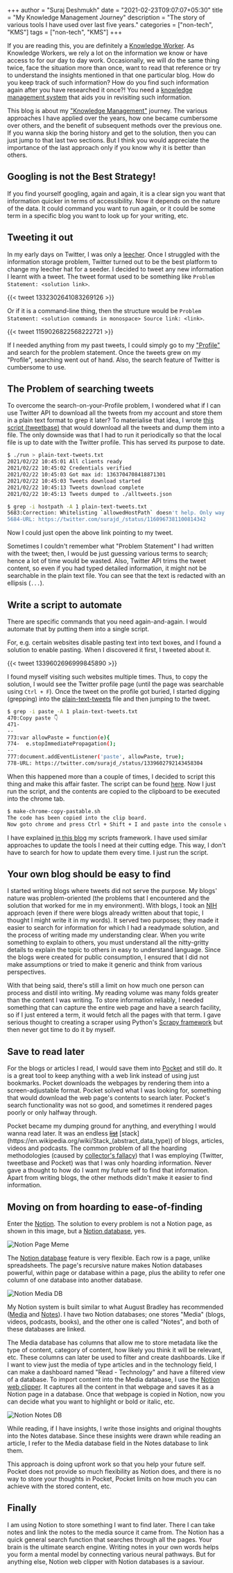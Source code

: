 +++
author = "Suraj Deshmukh"
date = "2021-02-23T09:07:07+05:30"
title = "My Knowledge Management Journey"
description = "The story of various tools I have used over last five years."
categories = ["non-tech", "KMS"]
tags = ["non-tech", "KMS"]
+++

If you are reading this, you are definitely a [Knowledge Worker](https://en.wikipedia.org/wiki/Knowledge_worker). As Knowledge Workers, we rely a lot on the information we know or have access to for our day to day work. Occasionally, we will do the same thing twice, face the situation more than once, want to read that reference or try to understand the insights mentioned in that one particular blog. How do you keep track of such information? How do you find such information again after you have researched it once?! You need a [knowledge management system](https://en.wikipedia.org/wiki/Knowledge_management) that aids you in revisiting such information.

This blog is about my ["Knowledge Management"](https://en.wikipedia.org/wiki/Knowledge_management) journey. The various approaches I have applied over the years, how one became cumbersome over others, and the benefit of subsequent methods over the previous one. If you wanna skip the boring history and get to the solution, then you can just jump to that last two sections. But I think you would appreciate the importance of the last approach only if you know why it is better than others.

## Googling is not the Best Strategy!

If you find yourself googling, again and again, it is a clear sign you want that information quicker in terms of accessibility. Now it depends on the nature of the data. It could command you want to run again, or it could be some term in a specific blog you want to look up for your writing, etc.

## Tweeting it out

In my early days on Twitter, I was only a [leecher](https://en.wikipedia.org/wiki/Leecher_(computing)). Once I struggled with the information storage problem, Twitter turned out to be the best platform to change my leecher hat for a seeder. I decided to tweet any new information I learnt with a tweet. The tweet format used to be something like `Problem Statement: <solution link>`.

{{< tweet 1332302641083269126 >}}

Or if it is a command-line thing, then the structure would be `Problem Statement: <solution commands in monospace> Source link: <link>`.

{{< tweet 1159026822568222721 >}}

If I needed anything from my past tweets, I could simply go to my ["Profile"](https://twitter.com/surajd_) and search for the problem statement. Once the tweets grew on my "Profile", searching went out of hand. Also, the search feature of Twitter is cumbersome to use.

## The Problem of searching tweets

To overcome the search-on-your-Profile problem, I wondered what if I can use Twitter API to download all the tweets from my account and store them in a plain text format to grep it later? To materialise that idea, I wrote [this script (tweetbase)](https://github.com/surajssd/tweetbase/blob/master/tweetbase.go) that would download all the tweets and dump them into a file. The only downside was that I had to run it periodically so that the local file is up to date with the Twitter profile. This has served its purpose to date.

```bash
$ ./run > plain-text-tweets.txt
2021/02/22 10:45:01 All clients ready
2021/02/22 10:45:02 Credentials verified
2021/02/22 10:45:03 Got max id: 1363704708418871301
2021/02/22 10:45:03 Tweets download started
2021/02/22 10:45:13 Tweets download complete
2021/02/22 10:45:13 Tweets dumped to ./alltweets.json
```

```bash
$ grep -i hostpath -A 1 plain-text-tweets.txt
5683:Correction: Whitelisting `allowedHostPath` doesn't help. Only way to get around it is to control permissions on PV… https://t.co/CETzBGf2MQ
5684-URL: https://twitter.com/surajd_/status/1160967381100814342
```

Now I could just open the above link pointing to my tweet.

Sometimes I couldn't remember what "Problem Statement" I had written with the tweet; then, I would be just guessing various terms to search; hence a lot of time would be wasted. Also, Twitter API trims the tweet content, so even if you had typed detailed information, it might not be searchable in the plain text file. You can see that the text is redacted with an ellipsis (`...`).

## Write a script to automate

There are specific commands that you need again-and-again. I would automate that by putting them into a single script.

For, e.g. certain websites disable pasting text into text boxes, and I found a solution to enable pasting. When I discovered it first, I tweeted about it.

{{< tweet 1339602696999845890 >}}

I found myself visiting such websites multiple times. Thus, to copy the solution, I would see the Twitter profile page (until the page was searchable using `Ctrl + F`). Once the tweet on the profile got buried, I started digging (grepping) into the [plain-text-tweets](https://github.com/surajssd/tweetbase/blob/master/plain-text-tweets.txt) file and then jumping to the tweet.

```bash
$ grep -i paste -A 1 plain-text-tweets.txt
470:Copy paste 👇
471-
--
773:var allowPaste = function(e){
774-  e.stopImmediatePropagation();
--
777:document.addEventListener('paste', allowPaste, true);
778-URL: https://twitter.com/surajd_/status/1339602792143458304
```

When this happened more than a couple of times, I decided to script this thing and make this affair faster. The script can be found [here](https://github.com/surajssd/dotfiles/blob/master/local-bin/make-chrome-copy-pastable.sh). Now I just run the script, and the contents are copied to the clipboard to be executed into the chrome tab.

```bash
$ make-chrome-copy-pastable.sh
The code has been copied into the clip board.
Now goto chrome and press Ctrl + Shift + I and paste into the console window.
```

I have explained [in this blog](https://suraj.io/post/framework-for-scripts-and-binaries/) my scripts framework. I have used similar approaches to update the tools I need at their cutting edge. This way, I don't have to search for how to update them every time. I just run the script.

## Your own blog should be easy to find

I started writing blogs where tweets did not serve the purpose. My blogs' nature was problem-oriented (the problems that I encountered and the solution that worked for me in my environment).
With blogs, I took an [NIH](https://en.wikipedia.org/wiki/Not_invented_here) approach (even if there were blogs already written about that topic, I thought I might write it in my words). It served two purposes; they made it easier to search for information for which I had a readymade solution, and the process of writing made my understanding clear. When you write something to explain to others, you must understand all the nitty-gritty details to explain the topic to others in easy to understand language. Since the blogs were created for public consumption, I ensured that I did not make assumptions or tried to make it generic and think from various perspectives.

With that being said, there's still a limit on how much one person can process and distil into writing. My reading volume was many folds greater than the content I was writing. To store information reliably, I needed something that can capture the entire web page and have a search facility, so if I just entered a term, it would fetch all the pages with that term. I gave serious thought to creating a scraper using Python's [Scrapy framework](https://scrapy.org/) but then never got time to do it by myself.

## Save to read later

For the blogs or articles I read, I would save them into [Pocket](https://getpocket.com/) and still do. It is a great tool to keep anything with a web link instead of using just bookmarks. Pocket downloads the webpages by rendering them into a screen-adjustable format. Pocket solved what I was looking for, something that would download the web page's contents to search later. Pocket's search functionality was not so good, and sometimes it rendered pages poorly or only halfway through.

Pocket became my dumping ground for anything, and everything I would wanna read later. It was an endless [~~list~~](https://en.wikipedia.org/wiki/List_(abstract_data_type)) [stack](https://en.wikipedia.org/wiki/Stack_(abstract_data_type)) of blogs, articles, videos and podcasts. The common problem of all the hoarding methodologies (caused by [collector's fallacy](https://zettelkasten.de/posts/collectors-fallacy/)) that I was employing (Twitter, tweetbase and Pocket) was that I was only hoarding information. Never gave a thought to how do I want my future self to find that information. Apart from writing blogs, the other methods didn't make it easier to find information.

## Moving on from hoarding to ease-of-finding

Enter the [Notion](https://notion.so). The solution to every problem is not a Notion page, as shown in this image, but a [Notion database](https://www.notion.so/Intro-to-databases-fd8cd2d212f74c50954c11086d85997e), yes.

![Notion Page Meme](/post/2021/02/kms-journey/notion.jpeg "Notion Page Meme")

The [Notion database](https://www.notion.so/Intro-to-databases-fd8cd2d212f74c50954c11086d85997e) feature is very flexible. Each row is a page, unlike spreadsheets. The page's recursive nature makes Notion databases powerful, within page or database within a page, plus the ability to refer one column of one database into another database.

![Notion Media DB](/post/2021/02/kms-journey/media.png "Notion Media DB")

My Notion system is built similar to what August Bradley has recommended ([Media](https://www.youtube.com/watch?v=KFQ9qc3p_M8) and [Notes](https://www.youtube.com/watch?v=cbPPelWopis)). I have two Notion databases; one stores "Media" (blogs, videos, podcasts, books), and the other one is called "Notes", and both of these databases are linked.

The Media database has columns that allow me to store metadata like the type of content, category of content, how likely you think it will be relevant, etc. These columns can later be used to filter and create dashboards. Like if I want to view just the media of type articles and in the technology field, I can make a dashboard named "Read - Technology" and have a filtered view of a database. To import content into the Media database, I use the [Notion web clipper](https://www.notion.so/web-clipper). It captures all the content in that webpage and saves it as a Notion page in a database. Once that webpage is copied in Notion, now you can decide what you want to highlight or bold or italic, etc.

![Notion Notes DB](/post/2021/02/kms-journey/notes.png "Notion Notes DB")

While reading, if I have insights, I write those insights and original thoughts into the Notes database. Since these insights were drawn while reading an article, I refer to the Media database field in the Notes database to link them.

This approach is doing upfront work so that you help your future self. Pocket does not provide so much flexibility as Notion does, and there is no way to store your thoughts in Pocket, Pocket limits on how much you can achieve with the stored content, etc.

## Finally

I am using Notion to store something I want to find later. There I can take notes and link the notes to the media source it came from. The Notion has a quick general search function that searches through all the pages. Your brain is the ultimate search engine. Writing notes in your own words helps you form a mental model by connecting various neural pathways. But for anything else, Notion web clipper with Notion databases is a saviour.
